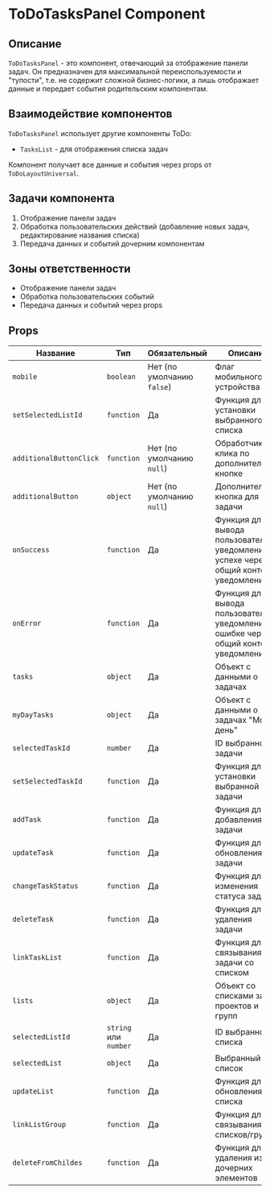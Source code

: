 # ToDoTasksPanel Component

## Описание

`ToDoTasksPanel` - это компонент, отвечающий за отображение панели задач. Он предназначен для максимальной переиспользуемости и "тупости", т.е. не содержит сложной бизнес-логики, а лишь отображает данные и передает события родительским компонентам.

## Взаимодействие компонентов

`ToDoTasksPanel` использует другие компоненты ToDo:
- `TasksList` - для отображения списка задач

Компонент получает все данные и события через props от `ToDoLayoutUniversal`.

## Задачи компонента

1. Отображение панели задач
2. Обработка пользовательских действий (добавление новых задач, редактирование названия списка)
3. Передача данных и событий дочерним компонентам

## Зоны ответственности

- Отображение панели задач
- Обработка пользовательских событий
- Передача данных и событий через props

## Props

| Название | Тип | Обязательный | Описание |
|----------|-----|--------------|----------|
| `mobile` | `boolean` | Нет (по умолчанию `false`) | Флаг мобильного устройства |
| `setSelectedListId` | `function` | Да | Функция для установки выбранного списка |
| `additionalButtonClick` | `function` | Нет (по умолчанию `null`) | Обработчик клика по дополнительной кнопке |
| `additionalButton` | `object` | Нет (по умолчанию `null`) | Дополнительная кнопка для задачи |
| `onSuccess` | `function` | Да | Функция для вывода пользователю уведомления об успехе через общий контекст уведомлений |
| `onError` | `function` | Да | Функция для вывода пользователю уведомления об ошибке через общий контекст уведомлений |
| `tasks` | `object` | Да | Объект с данными о задачах |
| `myDayTasks` | `object` | Да | Объект с данными о задачах "Мой день" |
| `selectedTaskId` | `number` | Да | ID выбранной задачи |
| `setSelectedTaskId` | `function` | Да | Функция для установки выбранной задачи |
| `addTask` | `function` | Да | Функция для добавления задачи |
| `updateTask` | `function` | Да | Функция для обновления задачи |
| `changeTaskStatus` | `function` | Да | Функция для изменения статуса задачи |
| `deleteTask` | `function` | Да | Функция для удаления задачи |
| `linkTaskList` | `function` | Да | Функция для связывания задачи со списком |
| `lists` | `object` | Да | Объект со списками задач, проектов и групп |
| `selectedListId` | `string` или `number` | Да | ID выбранного списка |
| `selectedList` | `object` | Да | Выбранный список |
| `updateList` | `function` | Да | Функция для обновления списка |
| `linkListGroup` | `function` | Да | Функция для связывания списков/групп |
| `deleteFromChildes` | `function` | Да | Функция для удаления из дочерних элементов |
